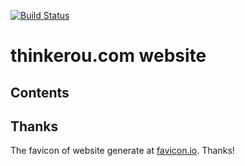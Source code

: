 [![Build Status](https://travis-ci.org/thinkerou/thinkerou.com.svg?branch=master)](https://travis-ci.org/thinkerou/thinkerou.com)

# thinkerou.com website

## Contents

## Thanks

The favicon of website generate at [favicon.io](https://favicon.io/favicon-generator/). Thanks!
